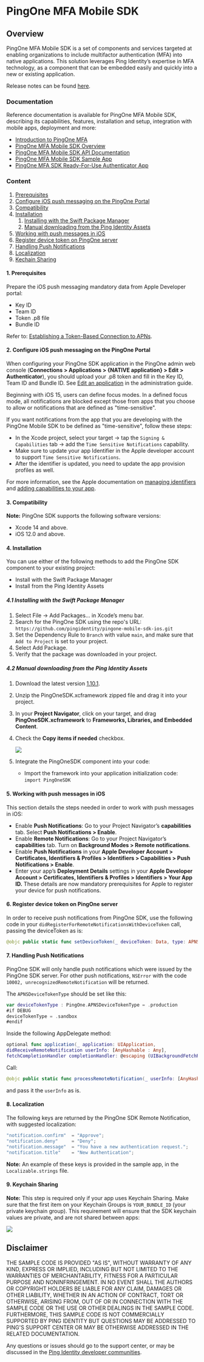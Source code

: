 # PingOne MFA Mobile SDK

## Overview

PingOne MFA Mobile SDK is a set of components and services targeted at enabling organizations to include multifactor authentication (MFA) into native applications.
This solution leverages Ping Identity’s expertise in MFA technology, as a component that can be embedded easily and quickly into a new or existing application. 

Release notes can be found [here](./release-notes.md).

### Documentation

Reference documentation is available for PingOne MFA Mobile SDK, describing its capabilities, features, installation and setup, integration with mobile apps, deployment and more: 

* [Introduction to PingOne MFA](https://docs.pingidentity.com/csh?Product=p1&context=p1mfa_c_introduction)
* [PingOne MFA Mobile SDK Overview](https://apidocs.pingidentity.com/pingone/native-sdks/v1/api/#pingone-mfa-sdk-for-ios)
* [PingOne MFA Mobile SDK API Documentation](https://pingidentity.github.io/pingone-mobile-sdk-ios)
* [PingOne MFA Mobile SDK Sample App](https://github.com/pingidentity/pingone-sample-app-ios)
* [PingOne MFA SDK Ready-For-Use Authenticator App](https://github.com/pingidentity/pingone-authenticator-sample-app-ios)

### Content

1. [Prerequisites](#prerequisites)
2. [Configure iOS push messaging on the PingOne Portal](#configure_push)
3. [Compatibility](#compatibility)
4. [Installation](#installation)
    1. [Installing with the Swift Package Manager](#installation_package)
    2. [Manual downloading from the Ping Identity Assets](#installation_manual)
5. [Working with push messages in iOS](#work_with_push)
6. [Register device token on PingOne server](#register_device)
7. [Handling Push Notifications](#handle_push)
8. [Localization](#localization)
9. [Kechain Sharing](#kechain_sharing)


<a name="prerequisites"></a>
#### 1. Prerequisites

Prepare the iOS push messaging mandatory data from Apple Developer portal:

* Key ID
* Team ID
* Token .p8 file
* Bundle ID

Refer to: [Establishing a Token-Based Connection to APNs](https://developer.apple.com/documentation/usernotifications/setting_up_a_remote_notification_server/establishing_a_token-based_connection_to_apns).

<a name="configure_push"></a>
#### 2. Configure iOS push messaging on the PingOne Portal

When configuring your PingOne SDK application in the PingOne admin web console (**Connections > Applications > {NATIVE application} > Edit > Authenticator**), you should upload your .p8 token and fill in the Key ID, Team ID and Bundle ID. See [Edit an application](https://docs.pingidentity.com/bundle/pingone/page/jez1625773795534.html) in the administration guide.

Beginning with iOS 15, users can define focus modes. In a defined focus mode, all notifications are blocked except those from apps that you choose to allow or notifications that are defined as "time-sensitive".

If you want notifications from the app that you are developing with the PingOne Mobile SDK to be defined as "time-sensitive", follow these steps:

* In the Xcode project, select your target -> tap the `Signing & Capabilities` tab -> add the `Time Sensitive Notifications` capability.
* Make sure to update your app Identifier in the Apple developer account to support `Time Sensitive Notifications`.
* After the identifier is updated, you need to update the app provision profiles as well. 

For more information, see the Apple documentation on [managing identifiers](https://developer.apple.com/help/account/manage-identifiers/enable-app-capabilities) and [adding capabilities to your app](https://developer.apple.com/documentation/xcode/adding-capabilities-to-your-app).

<a name="compatibility"></a>
#### 3. Compatibility

**Note:** PingOne SDK supports the following software versions:

* Xcode 14 and above.
* iOS 12.0 and above.

<a name="installation"></a>
#### 4. Installation

You can use either of the following methods to add the PingOne SDK component to your existing project:

* Install with the Swift Package Manager
* Install from the Ping Identity Assets

<a name="installation_package"></a>
##### 4.1 Installing with the Swift Package Manager

1. Select File → Add Packages… in Xcode’s menu bar.
2. Search for the PingOne SDK using the repo's URL: `https://github.com/pingidentity/pingone-mobile-sdk-ios.git`
3. Set the Dependency Rule to `Branch` with value `main`, and make sure that `Add to Project` is set to your project.
4. Select Add Package.
5. Verify that the package was downloaded in your project.

<a name="installation_manual"></a>
##### 4.2 Manual downloading from the Ping Identity Assets

1. Download the latest version [1.10.1](https://assets.pingone.com/pingonemobile/ios-sdk/release/PingOneSDK.xcframework.1.10.1.zip).
2. Unzip the PingOneSDK.xcframework zipped file and drag it into your project.
3. In your **Project Navigator**, click on your target, and drag **PingOneSDK.xcframework** to **Frameworks, Libraries, and Embedded Content**.
4. Check the **Copy items if needed** checkbox.

    ![](./img/p1_i_xc11-SDKintegrateIntoIDE.png)

5. Integrate the PingOneSDK component into your code:
	* Import the framework into your application initialization code:<br>`import PingOneSDK`

<a name="work_with_push"></a>
#### 5. Working with push messages in iOS

This section details the steps needed in order to work with push messages in iOS:

* Enable **Push Notifications**: Go to your Project Navigator’s **capabilities** tab. Select **Push Notifications > Enable**.
* Enable **Remote Notifications**: Go to your Project Navigator’s **capabilities** tab. Turn on **Background Modes > Remote notifications**.
* Enable **Push Notifications** in your **Apple Developer Account > Certificates, Identifiers & Profiles > Identifiers > Capabilities > Push Notifications > Enable**.
* Enter your app’s **Deployment Details** settings in your **Apple Developer Account > Certificates, Identifiers & Profiles > Identifiers > Your App ID.** These details are now mandatory prerequisites for Apple to register your device for push notifications.

<a name="register_device"></a>
#### 6. Register device token on PingOne server

In order to receive push notifications from PingOne SDK, use the following code in your `didRegisterForRemoteNotificationsWithDeviceToken` call, passing the deviceToken as is:

```swift
@objc public static func setDeviceToken(_ deviceToken: Data, type: APNSDeviceTokenType, completionHandler: @escaping (_ error: NSError?) -> Void)
```

<a name="handle_push"></a>
#### 7. Handling Push Notifications

PingOne SDK will only handle push notifications which were issued by the PingOne SDK server. For other push notifications, `NSError` with the code `10002, unrecognizedRemoteNotification` will be returned.

The `APNSDeviceTokenType` should be set like this:

```swift
var deviceTokenType : PingOne.APNSDeviceTokenType = .production
#if DEBUG
deviceTokenType = .sandbox
#endif
```

Inside the following AppDelegate method:

```swift
optional func application(_ application: UIApplication,
didReceiveRemoteNotification userInfo: [AnyHashable : Any],
fetchCompletionHandler completionHandler: @escaping (UIBackgroundFetchResult) -> Void)
```

Call:

```swift
@objc public static func processRemoteNotification(_ userInfo: [AnyHashable : Any], completionHandler: @escaping (_ notificationObject: NotificationObject?, _ error: NSError?) -> Void)
```

and pass it the `userInfo` as is.

<a name="localization"></a>
#### 8. Localization

The following keys are returned by the PingOne SDK Remote Notification, with suggested localization:

```swift
"notification.confirm"  = "Approve";
"notification.deny"     = "Deny";
"notification.message"  = "You have a new authentication request.";
"notification.title"    = "New Authentication";
```

**Note:** An example of these keys is provided in the sample app, in the `Localizable.strings` file.

<a name="kechain_sharing"></a>
#### 9. Keychain Sharing

**Note:** This step is required only if your app uses Keychain Sharing.
Make sure that the first item on your Keychain Groups is `YOUR_BUNDLE_ID` (your private keychain group). This requirement will ensure that the SDK keychain values are private, and are not shared between apps​:

![](./img/p1_i_SDKkeychainSharing.png)

## Disclaimer

THE SAMPLE CODE IS PROVIDED "AS IS", WITHOUT WARRANTY OF ANY KIND, EXPRESS OR
IMPLIED, INCLUDING BUT NOT LIMITED TO THE WARRANTIES OF MERCHANTABILITY,
FITNESS FOR A PARTICULAR PURPOSE AND NONINFRINGEMENT. IN NO EVENT SHALL THE
AUTHORS OR COPYRIGHT HOLDERS BE LIABLE FOR ANY CLAIM, DAMAGES OR OTHER
LIABILITY, WHETHER IN AN ACTION OF CONTRACT, TORT OR OTHERWISE, ARISING FROM,
OUT OF OR IN CONNECTION WITH THE SAMPLE CODE OR THE USE OR OTHER DEALINGS IN
THE SAMPLE CODE.  FURTHERMORE, THIS SAMPLE CODE IS NOT COMMERCIALLY SUPPORTED BY PING IDENTITY BUT QUESTIONS MAY BE ADDRESSED TO PING'S SUPPORT CENTER OR MAY BE OTHERWISE ADDRESSED IN THE RELATED DOCUMENTATION.

Any questions or issues should go to the support center, or may be discussed in the [Ping Identity developer communities](https://support.pingidentity.com/s/topic/0TO1W000000atTxWAI/pingone-mfa).
